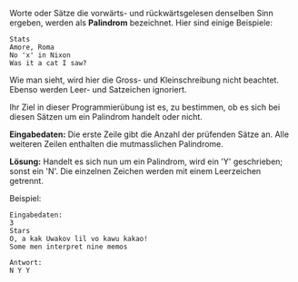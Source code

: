 Worte oder Sätze die vorwärts- und rückwärtsgelesen denselben Sinn ergeben, werden als **Palindrom** 
bezeichnet. Hier sind einige Beispiele:

    Stats
    Amore, Roma
    No 'x' in Nixon
    Was it a cat I saw?

Wie man sieht, wird hier die Gross- und Kleinschreibung nicht beachtet. Ebenso werden
Leer- und Satzeichen ignoriert.

Ihr Ziel in dieser Programmierübung ist es, zu bestimmen, ob es sich bei diesen Sätzen um ein
Palindrom handelt oder nicht.

**Eingabedaten:** Die erste Zeile gibt die Anzahl der prüfenden Sätze an. Alle weiteren
Zeilen enthalten die mutmasslichen Palindrome.

**Lösung:** Handelt es sich nun um ein Palindrom, wird ein 'Y' geschrieben; sonst ein 'N'. Die 
einzelnen Zeichen werden mit einem Leerzeichen getrennt.

Beispiel:
    
    Eingabedaten:
    3
    Stars
    O, a kak Uwakov lil vo kawu kakao!
    Some men interpret nine memos
    
    Antwort:
    N Y Y
